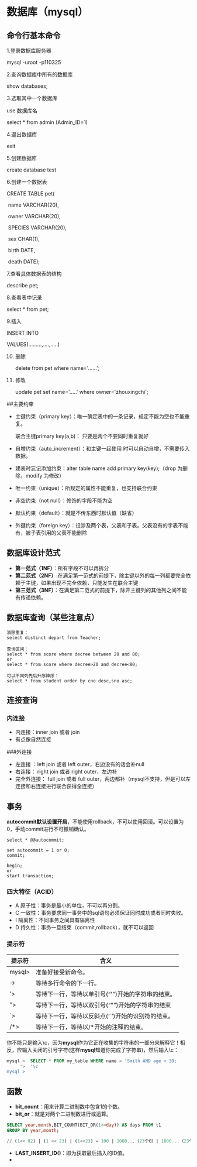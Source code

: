 

# 数据库（mysql）



## 命令行基本命令

1.登录数据库服务器

mysql -uroot -p110325

2.查询数据库中所有的数据库

show databases;

3.选取其中一个数据库

use 数据库名

select * from admin (Admin_ID=1)

 4.退出数据库

exit

5.创建数据库

create database test

 6.创建一个数据表

CREATE TABLE pet(

​	 name VARCHAR(20),

​	owner VARCHAR(20),

​	SPECIES VARCHAR(20),

​	sex CHAR(1),

​	birth DATE,

​	death DATE);

7.查看具体数据表的结构

describe pet;

8.查看表中记录

select * from pet;

9.插入

INSERT INTO

VALUES(.........,....,.....)

10. 删除

    delete from pet where name='......';

11. 修改

    update pet set name='.....' where owner='zhouxingchi';

    

##主要约束

- 主键约束（primary key）：唯一确定表中的一条记录，规定不能为空也不能重复。

  联合主键primary key(a,b)： 只要是两个不要同时重复就好

- 自增约束（auto_increment）：和主键一起使用 时可以自动自增，不需要传入数据。

- 建表时忘记添加约束：alter table name add primary key(key);（drop 为删除，modify 为修改）

- 唯一约束（unique）：所规定的属性不能重复，也支持联合约束

- 非空约束（not null）：修饰的字段不能为空

- 默认约束（default）：就是不传东西时默认值（缺省）

- 外键约束（foreign key）：设涉及两个表，父表和子表。父表没有的字表不能有，被子表引用的父表不能删除



##  数据库设计范式

- **第一范式（1NF）**：所有字段不可以再拆分
- **第二范式（2NF）**:在满足第一范式的前提下，除主键以外的每一列都要完全依赖于主键，如果出现不完全依赖，只能发生在联合主键
- **第三范式（3NF）**：在满足第二范式的前提下，除开主键列的其他列之间不能有传递依赖。



## 数据库查询（某些注意点）

```mysql
消除重复：
select distinct depart from Teacher;

查询区间：
select * from score where decree between 20 and 80;
or
select * from score where decree>20 and decree<80;

可以不同列先后升序降序：
select * from student order by cno desc,sno asc;

```

## 连接查询



### 内连接

- 内连接：inner join 或者 join
- 有点像自然连接



###外连接

- 左连接 ：left join 或者 left outer，右边没有的话会补null
- 右连接： right join 或者 right outer，左边补
- 完全外连接： full join 或者 full outer，两边都补（mysql不支持，但是可以左连接和右连接进行联合获得全连接）



## 事务

**autocommit默认设置开启**，不能使用rollback，不可以使用回滚。可以设置为0，手动commit进行不可撤销确认。

```mysql
select * @@autocommit;

set autocommit = 1 or 0;
commit;

begin;
or
start transaction;
```



### 四大特征（ACID）

- A 原子性：事务是最小的单位，不可以再分割。
- C 一致性：事务要求同一事务中的sql语句必须保证同时成功或者同时失败。
- I 隔离性：不同事务之间具有隔离性
- D 持久性：事务一旦结束（commit,rollback），就不可以返回







### 提示符

| 提示符 | 含义                                              |
| ------ | ------------------------------------------------- |
| mysql> | 准备好接受新命令。                                |
| ->     | 等待多行命令的下一行。                            |
| '>     | 等待下一行，等待以单引号(“'”)开始的字符串的结束。 |
| ">     | 等待下一行，等待以双引号(“"”)开始的字符串的结束   |
| `>     | 等待下一行，等待以反斜点(‘`’)开始的识别符的结束。 |
| /*>    | 等待下一行，等待以/*开始的注释的结束。            |



你不能只是输入\c，因为**mysql**作为它正在收集的字符串的一部分来解释它！相反，应输入关闭的引号字符(这样**mysql**知道你完成了字符串)，然后输入\c：

```sql
mysql >  SELECT * FROM my_table WHERE name = 'Smith AND age < 30;
     '>  '\c
mysql >
```



## 函数

- **bit_count**：用来计算二进制数中包含1的个数。
- **bit_or**：就是对两个二进制数进行或运算。

```sql
SELECT year,month,BIT_COUNT(BIT_OR(1<<day)) AS days FROM t1
GROUP BY year,month;

// (1<< 02) | (1 << 23) | (1<<23) = 100 | 1000...（23个0）| 1000...（23个0） = 1000...100
```

- **LAST_INSERT_ID()**：即为获取最后插入的ID值。
- 